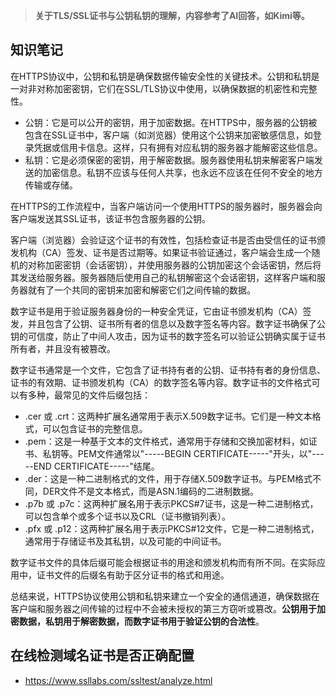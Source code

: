 > **关于TLS/SSL证书与公钥私钥的理解，内容参考了AI回答，如Kimi等。**

## 知识笔记
在HTTPS协议中，公钥和私钥是确保数据传输安全性的关键技术。公钥和私钥是一对非对称加密密钥，它们在SSL/TLS协议中使用，以确保数据的机密性和完整性。

- 公钥：它是可以公开的密钥，用于加密数据。在HTTPS中，服务器的公钥被包含在SSL证书中，客户端（如浏览器）使用这个公钥来加密敏感信息，如登录凭据或信用卡信息。这样，只有拥有对应私钥的服务器才能解密这些信息。
- 私钥：它是必须保密的密钥，用于解密数据。服务器使用私钥来解密客户端发送的加密信息。私钥不应该与任何人共享，也永远不应该在任何不安全的地方传输或存储。

在HTTPS的工作流程中，当客户端访问一个使用HTTPS的服务器时，服务器会向客户端发送其SSL证书，该证书包含服务器的公钥。

客户端（浏览器）会验证这个证书的有效性，包括检查证书是否由受信任的证书颁发机构（CA）签发、证书是否过期等。如果证书验证通过，客户端会生成一个随机的对称加密密钥（会话密钥），并使用服务器的公钥加密这个会话密钥，然后将其发送给服务器。服务器随后使用自己的私钥解密这个会话密钥，这样客户端和服务器就有了一个共同的密钥来加密和解密它们之间传输的数据。

数字证书是用于验证服务器身份的一种安全凭证，它由证书颁发机构（CA）签发，并且包含了公钥、证书所有者的信息以及数字签名等内容。数字证书确保了公钥的可信度，防止了中间人攻击，因为证书的数字签名可以验证公钥确实属于证书所有者，并且没有被篡改。

数字证书通常是一个文件，它包含了证书持有者的公钥、证书持有者的身份信息、证书的有效期、证书颁发机构（CA）的数字签名等内容。数字证书的文件格式可以有多种，最常见的文件后缀包括：

- .cer 或 .crt：这两种扩展名通常用于表示X.509数字证书。它们是一种文本格式，可以包含证书的完整信息。
- .pem：这是一种基于文本的文件格式，通常用于存储和交换加密材料，如证书、私钥等。PEM文件通常以"-----BEGIN CERTIFICATE-----"开头，以"-----END CERTIFICATE-----"结尾。
- .der：这是一种二进制格式的文件，用于存储X.509数字证书。与PEM格式不同，DER文件不是文本格式，而是ASN.1编码的二进制数据。
- .p7b 或 .p7c：这两种扩展名用于表示PKCS#7证书，这是一种二进制格式，可以包含单个或多个证书以及CRL（证书撤销列表）。
- .pfx 或 .p12：这两种扩展名用于表示PKCS#12文件，它是一种二进制格式，通常用于存储证书及其私钥，以及可能的中间证书。

数字证书文件的具体后缀可能会根据证书的用途和颁发机构而有所不同。在实际应用中，证书文件的后缀名有助于区分证书的格式和用途。

总结来说，HTTPS协议使用公钥和私钥来建立一个安全的通信通道，确保数据在客户端和服务器之间传输的过程中不会被未授权的第三方窃听或篡改。**公钥用于加密数据，私钥用于解密数据，而数字证书用于验证公钥的合法性**。

## 在线检测域名证书是否正确配置

- https://www.ssllabs.com/ssltest/analyze.html